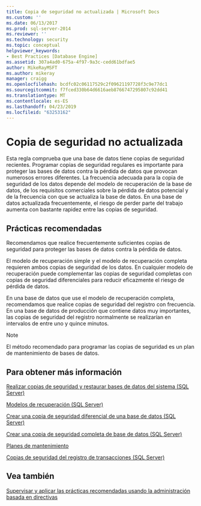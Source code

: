 ```yaml
---
title: Copia de seguridad no actualizada | Microsoft Docs
ms.custom: ''
ms.date: 06/13/2017
ms.prod: sql-server-2014
ms.reviewer: ''
ms.technology: security
ms.topic: conceptual
helpviewer_keywords:
- Best Practices [Database Engine]
ms.assetid: 307a4ad0-675a-4f97-9a3c-cedd61bdfae5
author: MikeRayMSFT
ms.author: mikeray
manager: craigg
ms.openlocfilehash: bcdfc02c06117529c2f09621197728f3c9e77dc1
ms.sourcegitcommit: f7fced330b64d6616aeb8766747295807c92dd41
ms.translationtype: MT
ms.contentlocale: es-ES
ms.lasthandoff: 04/23/2019
ms.locfileid: "63253162"
---
```

# <a name="outdated-backup"></a>Copia de seguridad no actualizada
  Esta regla comprueba que una base de datos tiene copias de seguridad recientes. Programar copias de seguridad regulares es importante para proteger las bases de datos contra la pérdida de datos que provocan numerosos errores diferentes. La frecuencia adecuada para la copia de seguridad de los datos depende del modelo de recuperación de la base de datos, de los requisitos comerciales sobre la pérdida de datos potencial y de la frecuencia con que se actualiza la base de datos. En una base de datos actualizada frecuentemente, el riesgo de perder parte del trabajo aumenta con bastante rapidez entre las copias de seguridad.  
  
## <a name="best-practices-recommendations"></a>Prácticas recomendadas  
 Recomendamos que realice frecuentemente suficientes copias de seguridad para proteger las bases de datos contra la pérdida de datos.  
  
 El modelo de recuperación simple y el modelo de recuperación completa requieren ambos copias de seguridad de los datos. En cualquier modelo de recuperación puede complementar las copias de seguridad completas con copias de seguridad diferenciales para reducir eficazmente el riesgo de pérdida de datos.  
  
 En una base de datos que use el modelo de recuperación completa, recomendamos que realice copias de seguridad del registro con frecuencia. En una base de datos de producción que contiene datos muy importantes, las copias de seguridad del registro normalmente se realizarían en intervalos de entre uno y quince minutos.  
  
> [!NOTE]  
>  El método recomendado para programar las copias de seguridad es un plan de mantenimiento de bases de datos.  
  
## <a name="for-more-information"></a>Para obtener más información  
 [Realizar copias de seguridad y restaurar bases de datos del sistema &#40;SQL Server&#41;](../backup-restore/back-up-and-restore-of-system-databases-sql-server.md)  
  
 [Modelos de recuperación &#40;SQL Server&#41;](../backup-restore/recovery-models-sql-server.md)  
  
 [Crear una copia de seguridad diferencial de una base de datos &#40;SQL Server&#41;](../backup-restore/create-a-differential-database-backup-sql-server.md)  
  
 [Crear una copia de seguridad completa de base de datos &#40;SQL Server&#41;](../backup-restore/create-a-full-database-backup-sql-server.md)  
  
 [Planes de mantenimiento](../maintenance-plans/maintenance-plans.md)  
  
 [Copias de seguridad del registro de transacciones &#40;SQL Server&#41;](../backup-restore/transaction-log-backups-sql-server.md)  
  
## <a name="see-also"></a>Vea también  
 [Supervisar y aplicar las prácticas recomendadas usando la administración basada en directivas](monitor-and-enforce-best-practices-by-using-policy-based-management.md)  
  
  
